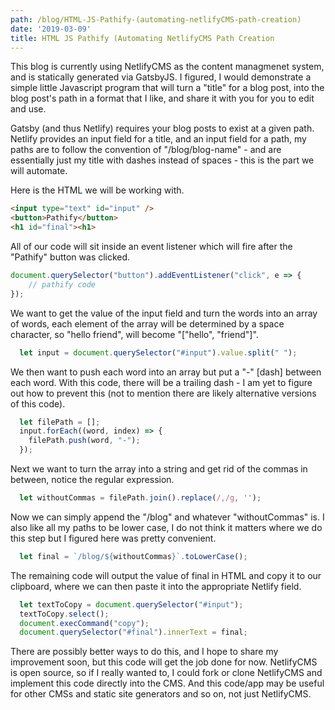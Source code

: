 ```yaml
---
path: /blog/HTML-JS-Pathify-(automating-netlifyCMS-path-creation)
date: '2019-03-09'
title: HTML JS Pathify (Automating NetlifyCMS Path Creation
---
```

This blog is currently using NetlifyCMS as the content managmenet system, and is statically generated via GatsbyJS. I figured, I would demonstrate a simple little Javascript program that will turn a "title" for a blog post, into the blog post's path in a format that I like, and share it with you for you to edit and use. 

Gatsby (and thus Netlify) requires your blog posts to exist at a given path. Netlify provides an input field for a title, and an input field for a path, my paths are to follow the convention of "/blog/blog-name" - and are essentially just my title with dashes instead of spaces - this is the part we will automate. 

Here is the HTML we will be working with. 

```html
<input type="text" id="input" /> 
<button>Pathify</button> 
<h1 id="final"><h1>
```
All of our code will sit inside an event listener which will fire after the "Pathify" button was clicked. 
```js
document.querySelector("button").addEventListener("click", e => { 
    // pathify code 
}); 
```

We want to get the value of the input field and turn the words into an array of words, each element of the array will be determined by a space character, so "hello friend", will become "["hello", "friend"]". 

```js
  let input = document.querySelector("#input").value.split(" "); 
```

We then want to push each word into an array but put a "-" [dash] between each word. With this code, there will be a trailing dash - I am yet to figure out how to prevent this (not to mention there are likely alternative versions of this code).

```js
  let filePath = []; 
  input.forEach((word, index) => { 
    filePath.push(word, "-"); 
  }); 
``` 

Next we want to turn the array into a string and get rid of the commas in between, notice the regular expression. 

```js
  let withoutCommas = filePath.join().replace(/,/g, '');
``` 

Now we can simply append the "/blog" and whatever "withoutCommas" is.  I also like all my paths to be lower case, I do not think it matters where we do this step but I figured here was pretty convenient. 

```js
  let final = `/blog/${withoutCommas}`.toLowerCase(); 
``` 

The remaining code will output the value of final in HTML and copy it to our clipboard, where we can then paste it into the appropriate Netlify field. 

```js
  let textToCopy = document.querySelector("#input");
  textToCopy.select();
  document.execCommand("copy"); 
  document.querySelector("#final").innerText = final; 
```

There are possibly better ways to do this, and I hope to share my improvement soon, but this code will get the job done for now. NetlifyCMS is open source, so if I really wanted to, I could fork or clone NetlifyCMS and implement this code directly into the CMS. And this code/app may be useful for other CMSs and static site generators and so on, not just NetlifyCMS. 

